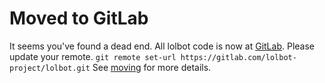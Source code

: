# Moved to GitLab
It seems you've found a dead end.
All lolbot code is now at [GitLab](https://gitlab.com/lolbot-project).
Please update your remote.
`git remote set-url https://gitlab.com/lolbot-project/lolbot.git`
See [moving](https://moving.lmao.tf) for more details.